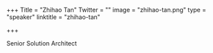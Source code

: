 +++
Title = "Zhihao Tan"
Twitter = ""
image = "zhihao-tan.png"
type = "speaker"
linktitle = "zhihao-tan"

+++

Senior Solution Architect
